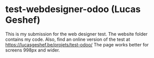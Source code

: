 # test-webdesigner-odoo (Lucas Geshef)
This is my submission for the web designer test.
The website folder contains my code.
Also, find an online version of the test at https://lucasgeshef.be/projets/test-odoo/
The page works better for screens 998px and wider.
